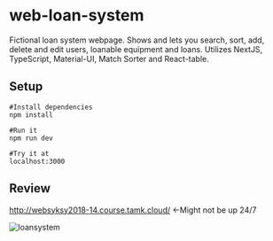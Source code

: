 # web-loan-system

Fictional loan system webpage. Shows and lets you search, sort, add, delete and edit users, loanable equipment and loans. Utilizes NextJS, TypeScript, Material-UI, Match Sorter and React-table.

## Setup
    #Install dependencies   
    npm install

    #Run it   
    npm run dev
    
    #Try it at
    localhost:3000

## Review
http://websyksy2018-14.course.tamk.cloud/ <-Might not be up 24/7

![loansystem](https://user-images.githubusercontent.com/35838078/53118711-66394680-3556-11e9-97de-d29ec3e30f7e.png)
